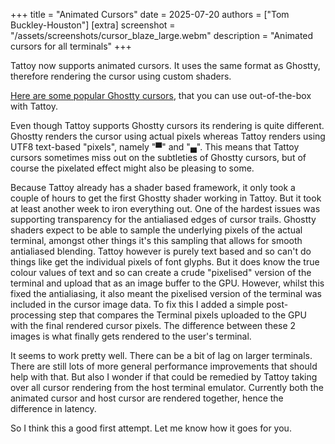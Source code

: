 +++
title = "Animated Cursors"
date = 2025-07-20
authors = ["Tom Buckley-Houston"]
[extra]
screenshot = "/assets/screenshots/cursor_blaze_large.webm"
description = "Animated cursors for all terminals"
+++

Tattoy now supports animated cursors. It uses the same format as Ghostty, therefore rendering the cursor using custom shaders.
<!-- more -->

[Here are some popular Ghostty cursors](https://github.com/KroneCorylus/ghostty-shader-playground/tree/main/shaders), that you can
use out-of-the-box with Tattoy.

Even though Tattoy supports Ghostty cursors its rendering is quite different. Ghostty renders the cursor using actual pixels
whereas Tattoy renders using UTF8 text-based "pixels", namely "▀" and "▄". This means that Tattoy cursors sometimes miss out on
the subtleties of Ghostty cursors, but of course the pixelated effect might also be pleasing to some.

Because Tattoy already has a shader based framework, it only took a couple of hours to get the first Ghostty shader working in Tattoy.
But it took at least another week to iron everything out. One of the hardest issues was supporting transparency for the
antialiased edges of cursor trails. Ghostty shaders expect to be able to sample the underlying pixels of the actual terminal, amongst
other things it's this sampling that allows for smooth antialiased blending. Tattoy however is purely text based and so can't do things
like get the individual pixels of font glyphs. But it does know the true colour values of text and so can create a crude "pixelised"
version of the terminal and upload that as an image buffer to the GPU. However, whilst this fixed the antialiasing, it also meant the
pixelised version of the terminal was included in the cursor image data. To fix this I added a simple post-processing step that
compares the Terminal pixels uploaded to the GPU with the final rendered cursor pixels. The difference between these 2 images is what
finally gets rendered to the user's terminal.

It seems to work pretty well. There can be a bit of lag on larger terminals. There are still lots of more general performance 
improvements that should help with that. But also I wonder if that could be remedied by Tattoy taking over all cursor rendering from
the host terminal emulator. Currently both the animated cursor and host cursor are rendered together, hence the difference in latency.

So I think this a good first attempt. Let me know how it goes for you.
